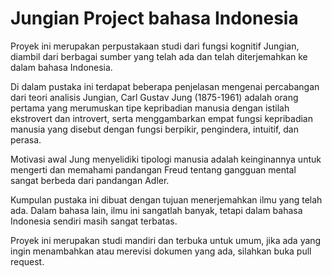 # Jungian Project bahasa Indonesia
Proyek ini merupakan perpustakaan studi dari fungsi kognitif Jungian, diambil dari berbagai sumber yang telah ada dan telah diterjemahkan ke dalam bahasa Indonesia.

Di dalam pustaka ini terdapat beberapa penjelasan mengenai percabangan dari teori analisis Jungian, Carl Gustav Jung (1875-1961) adalah orang pertama yang merumuskan tipe kepribadian manusia dengan istilah ekstrovert dan introvert, serta menggambarkan empat fungsi kepribadian manusia yang disebut dengan fungsi berpikir, pengindera, intuitif, dan perasa.

Motivasi awal Jung menyelidiki tipologi manusia adalah keinginannya untuk mengerti dan memahami pandangan Freud tentang gangguan mental sangat berbeda dari pandangan Adler.

Kumpulan pustaka ini dibuat dengan tujuan menerjemahkan ilmu yang telah ada. Dalam bahasa lain, ilmu ini sangatlah banyak, tetapi dalam bahasa Indonesia sendiri masih sangat terbatas.

Proyek ini merupakan studi mandiri dan terbuka untuk umum, jika ada yang ingin menambahkan atau merevisi dokumen yang ada, silahkan buka pull request.
